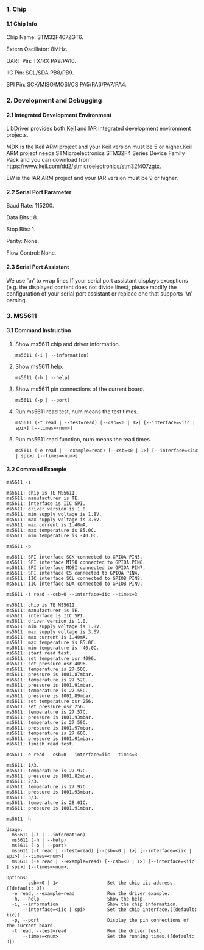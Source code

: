 ### 1. Chip

#### 1.1 Chip Info

Chip Name: STM32F407ZGT6.

Extern Oscillator: 8MHz.

UART Pin: TX/RX PA9/PA10.

IIC Pin: SCL/SDA PB8/PB9.

SPI Pin: SCK/MISO/MOSI/CS  PA5/PA6/PA7/PA4.

### 2. Development and Debugging

#### 2.1 Integrated Development Environment

LibDriver provides both Keil and IAR integrated development environment projects.

MDK is the Keil ARM project and your Keil version must be 5 or higher.Keil ARM project needs STMicroelectronics STM32F4 Series Device Family Pack and you can download from https://www.keil.com/dd2/stmicroelectronics/stm32f407zgtx.

EW is the IAR ARM project and your IAR version must be 9 or higher.

#### 2.2 Serial Port Parameter

Baud Rate: 115200.

Data Bits : 8.

Stop Bits: 1.

Parity: None.

Flow Control: None.

#### 2.3 Serial Port Assistant

We use '\n' to wrap lines.If your serial port assistant displays exceptions (e.g. the displayed content does not divide lines), please modify the configuration of your serial port assistant or replace one that supports '\n' parsing.

### 3. MS5611

#### 3.1 Command Instruction

1. Show ms5611 chip and driver information.

   ```shell
   ms5611 (-i | --information)
   ```

2. Show ms5611 help.

   ```shell
   ms5611 (-h | --help)
   ```

3. Show ms5611 pin connections of the current board.

   ```shell
   ms5611 (-p | --port)
   ```

5. Run ms5611 read test, num means the test times. 

   ```shell
   ms5611 (-t read | --test=read) [--csb=<0 | 1>] [--interface=<iic | spi>] [--times=<num>]
   ```

5. Run ms5611 read function, num means the read times. 

   ```shell
   ms5611 (-e read | --example=read) [--csb=<0 | 1>] [--interface=<iic | spi>] [--times=<num>]
   ```

#### 3.2 Command Example

```shell
ms5611 -i

ms5611: chip is TE MS5611.
ms5611: manufacturer is TE.
ms5611: interface is IIC SPI.
ms5611: driver version is 1.0.
ms5611: min supply voltage is 1.8V.
ms5611: max supply voltage is 3.6V.
ms5611: max current is 1.40mA.
ms5611: max temperature is 85.0C.
ms5611: min temperature is -40.0C.
```

```shell
ms5611 -p

ms5611: SPI interface SCK connected to GPIOA PIN5.
ms5611: SPI interface MISO connected to GPIOA PIN6.
ms5611: SPI interface MOSI connected to GPIOA PIN7.
ms5611: SPI interface CS connected to GPIOA PIN4.
ms5611: IIC interface SCL connected to GPIOB PIN8.
ms5611: IIC interface SDA connected to GPIOB PIN9.
```

```shell
ms5611 -t read --csb=0 --interface=iic --times=3

ms5611: chip is TE MS5611.
ms5611: manufacturer is TE.
ms5611: interface is IIC SPI.
ms5611: driver version is 1.0.
ms5611: min supply voltage is 1.8V.
ms5611: max supply voltage is 3.6V.
ms5611: max current is 1.40mA.
ms5611: max temperature is 85.0C.
ms5611: min temperature is -40.0C.
ms5611: start read test.
ms5611: set temperature osr 4096.
ms5611: set pressure osr 4096.
ms5611: temperature is 27.50C.
ms5611: pressure is 1001.87mbar.
ms5611: temperature is 27.52C.
ms5611: pressure is 1001.91mbar.
ms5611: temperature is 27.55C.
ms5611: pressure is 1001.89mbar.
ms5611: set temperature osr 256.
ms5611: set pressure osr 256.
ms5611: temperature is 27.57C.
ms5611: pressure is 1001.93mbar.
ms5611: temperature is 27.59C.
ms5611: pressure is 1001.97mbar.
ms5611: temperature is 27.60C.
ms5611: pressure is 1001.91mbar.
ms5611: finish read test.
```

```shell
ms5611 -e read --csb=0 --interface=iic --times=3

ms5611: 1/3.
ms5611: temperature is 27.97C.
ms5611: pressure is 1001.82mbar.
ms5611: 2/3.
ms5611: temperature is 27.97C.
ms5611: pressure is 1001.93mbar.
ms5611: 3/3.
ms5611: temperature is 28.01C.
ms5611: pressure is 1001.91mbar.
```

```shell
ms5611 -h

Usage:
  ms5611 (-i | --information)
  ms5611 (-h | --help)
  ms5611 (-p | --port)
  ms5611 (-t read | --test=read) [--csb=<0 | 1>] [--interface=<iic | spi>] [--times=<num>]
  ms5611 (-e read | --example=read) [--csb=<0 | 1>] [--interface=<iic | spi>] [--times=<num>]

Options:
      --csb=<0 | 1>                  Set the chip iic address.([default: 0])
  -e read, --example=read            Run the driver example.
  -h, --help                         Show the help.
  -i, --information                  Show the chip information.
      --interface=<iic | spi>        Set the chip interface.([default: iic])
  -p, --port                         Display the pin connections of the current board.
  -t read, --test=read               Run the driver test.
      --times=<num>                  Set the running times.([default: 3])
```


